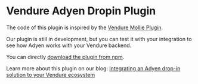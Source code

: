 # Vendure Adyen Dropin Plugin

The code of this plugin is inspired by the [Vendure Mollie Plugin](https://github.com/vendure-ecommerce/vendure/tree/b534b31a87ce728bdbbf9d1d37cdc8e528be07c8/packages/payments-plugin/src/mollie).

Our plugin is still in development, but you can test it with your integration to see how Adyen works with your Vendure backend.

You can directly [download the plugin from npm](https://www.npmjs.com/package/@mirahi/vendure-adyen-dropin-plugin).

Learn more about this plugin on our blog: [Integrating an Adyen drop-in solution to your Vendure ecosystem](https://garden.mirahi.io/integrating-an-adyen-drop-in-solution-to-your-vendure-ecosystem/)
